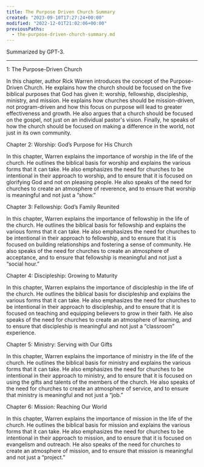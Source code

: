 ```yaml
---
title: The Purpose Driven Church Summary
created: "2023-09-10T17:27:24+00:00"
modified: "2022-12-01T21:02:06+00:00"
previousPaths:
  - the-purpose-driven-church-summary.md
---
```

 

Summarized by GPT-3.

---

1: The Purpose-Driven Church

In this chapter, author Rick Warren introduces the concept of the Purpose-Driven Church. He explains how the church should be focused on the five biblical purposes that God has given it: worship, fellowship, discipleship, ministry, and mission. He explains how churches should be mission-driven, not program-driven and how this focus on purpose will lead to greater effectiveness and growth. He also argues that a church should be focused on the gospel, not just on an individual pastor's vision. Finally, he speaks of how the church should be focused on making a difference in the world, not just in its own community.

Chapter 2: Worship: God’s Purpose for His Church

In this chapter, Warren explains the importance of worship in the life of the church. He outlines the biblical basis for worship and explains the various forms that it can take. He also emphasizes the need for churches to be intentional in their approach to worship, and to ensure that it is focused on glorifying God and not on pleasing people. He also speaks of the need for churches to create an atmosphere of reverence, and to ensure that worship is meaningful and not just a “show.”

Chapter 3: Fellowship: God’s Family Reunited

In this chapter, Warren explains the importance of fellowship in the life of the church. He outlines the biblical basis for fellowship and explains the various forms that it can take. He also emphasizes the need for churches to be intentional in their approach to fellowship, and to ensure that it is focused on building relationships and fostering a sense of community. He also speaks of the need for churches to create an atmosphere of acceptance, and to ensure that fellowship is meaningful and not just a “social hour.”

Chapter 4: Discipleship: Growing to Maturity

In this chapter, Warren explains the importance of discipleship in the life of the church. He outlines the biblical basis for discipleship and explains the various forms that it can take. He also emphasizes the need for churches to be intentional in their approach to discipleship, and to ensure that it is focused on teaching and equipping believers to grow in their faith. He also speaks of the need for churches to create an atmosphere of learning, and to ensure that discipleship is meaningful and not just a “classroom” experience.

Chapter 5: Ministry: Serving with Our Gifts

In this chapter, Warren explains the importance of ministry in the life of the church. He outlines the biblical basis for ministry and explains the various forms that it can take. He also emphasizes the need for churches to be intentional in their approach to ministry, and to ensure that it is focused on using the gifts and talents of the members of the church. He also speaks of the need for churches to create an atmosphere of service, and to ensure that ministry is meaningful and not just a “job.”

Chapter 6: Mission: Reaching Our World

In this chapter, Warren explains the importance of mission in the life of the church. He outlines the biblical basis for mission and explains the various forms that it can take. He also emphasizes the need for churches to be intentional in their approach to mission, and to ensure that it is focused on evangelism and outreach. He also speaks of the need for churches to create an atmosphere of mission, and to ensure that mission is meaningful and not just a “project.”